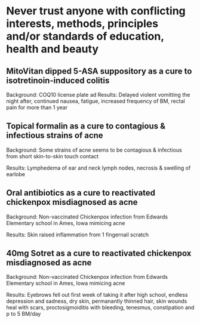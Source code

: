 # Never trust anyone with conflicting interests, methods, principles and/or standards of education, health and beauty

## MitoVitan dipped 5-ASA suppository as a cure to isotretinoin-induced colitis
Background: COQ10 license plate ad
Results: Delayed violent vomitting the night after, continued nausea, fatigue, increased frequency of BM, rectal pain for more than 1 year

## Topical formalin as a cure to contagious & infectious strains of acne
Background: Some strains of acne seems to be contagious & infectious from short skin-to-skin touch contact

Results: Lymphedema of ear and neck lymph nodes, necrosis & swelling of earlobe

## Oral antibiotics as a cure to reactivated chickenpox misdiagnosed as acne
Background: Non-vaccinated Chickenpox infection from Edwards Elementary school in Ames, Iowa mimicing acne

Results: Skin raised inflammation from 1 fingernail scratch 

## 40mg Sotret as a cure to reactivated chickenpox misdiagnosed as acne
Background: Non-vaccinated Chickenpox infection from Edwards Elementary school in Ames, Iowa mimicing acne

Results: Eyebrows fell out first week of taking it after high school, endless depression and sadness, dry skin, permanantly thinned hair, skin wounds heal with scars, proctosigmoiditis with bleeding, tenesmus, constipation and p to 5 BM/day

